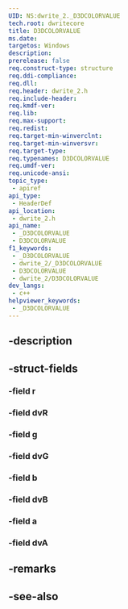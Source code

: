 ```yaml
---
UID: NS:dwrite_2._D3DCOLORVALUE
tech.root: dwritecore
title: D3DCOLORVALUE
ms.date: 
targetos: Windows
description: 
prerelease: false
req.construct-type: structure
req.ddi-compliance: 
req.dll: 
req.header: dwrite_2.h
req.include-header: 
req.kmdf-ver: 
req.lib: 
req.max-support: 
req.redist: 
req.target-min-winverclnt: 
req.target-min-winversvr: 
req.target-type: 
req.typenames: D3DCOLORVALUE
req.umdf-ver: 
req.unicode-ansi: 
topic_type:
 - apiref
api_type:
 - HeaderDef
api_location:
 - dwrite_2.h
api_name:
 - _D3DCOLORVALUE
 - D3DCOLORVALUE
f1_keywords:
 - _D3DCOLORVALUE
 - dwrite_2/_D3DCOLORVALUE
 - D3DCOLORVALUE
 - dwrite_2/D3DCOLORVALUE
dev_langs:
 - c++
helpviewer_keywords:
 - _D3DCOLORVALUE
---
```


## -description

## -struct-fields

### -field r

### -field dvR

### -field g

### -field dvG

### -field b

### -field dvB

### -field a

### -field dvA

## -remarks

## -see-also


